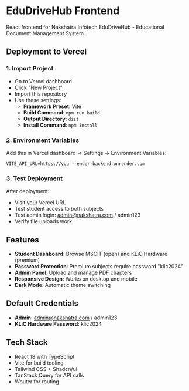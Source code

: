 # EduDriveHub Frontend

React frontend for Nakshatra Infotech EduDriveHub - Educational Document Management System.

## Deployment to Vercel

### 1. Import Project
- Go to Vercel dashboard
- Click "New Project"
- Import this repository
- Use these settings:
  - **Framework Preset**: Vite
  - **Build Command**: `npm run build`
  - **Output Directory**: `dist`
  - **Install Command**: `npm install`

### 2. Environment Variables
Add this in Vercel dashboard → Settings → Environment Variables:

```
VITE_API_URL=https://your-render-backend.onrender.com
```

### 3. Test Deployment
After deployment:
- Visit your Vercel URL
- Test student access to both subjects
- Test admin login: admin@nakshatra.com / admin123
- Verify file uploads work

## Features
- **Student Dashboard**: Browse MSCIT (open) and KLiC Hardware (premium)
- **Password Protection**: Premium subjects require password "klic2024"
- **Admin Panel**: Upload and manage PDF chapters
- **Responsive Design**: Works on desktop and mobile
- **Dark Mode**: Automatic theme switching

## Default Credentials
- **Admin**: admin@nakshatra.com / admin123
- **KLiC Hardware Password**: klic2024

## Tech Stack
- React 18 with TypeScript
- Vite for build tooling
- Tailwind CSS + Shadcn/ui
- TanStack Query for API calls
- Wouter for routing